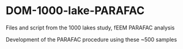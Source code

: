 # DOM-1000-lake-PARAFAC
Files and script from the 1000 lakes study, fEEM PARAFAC analysis

Development of the PARAFAC procedure using these ~500 samples
